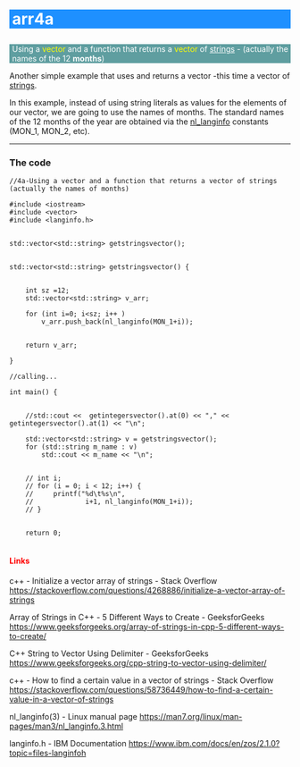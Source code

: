 # <p style="background-color:DodgerBlue; color:white; padding-left:5px"> arr4a</p>

<p style="background-color:cadetblue; color:white; padding-left:5px"> Using a  <span style="color:yellow"> vector </span> and a function that returns a <span style="color:yellow"> vector </span> of <u>strings</u> - (actually the names of the 12 <b>months</b>)</p>

Another simple example that uses and returns a vector -this time a vector of <u>strings</u>.

In this example, instead of using string literals as values for the elements of our vector, we are going to use the names of months. The standard names of the 12 months of the year are obtained via the [nl_langinfo](https://man7.org/linux/man-pages/man3/nl_langinfo.3.html) constants (MON_1, MON_2, etc).



___

### The code

```
//4a-Using a vector and a function that returns a vector of strings (actually the names of months)

#include <iostream>
#include <vector>
#include <langinfo.h>


std::vector<std::string> getstringsvector();


std::vector<std::string> getstringsvector() { 


    int sz =12;
    std::vector<std::string> v_arr;

    for (int i=0; i<sz; i++ )
        v_arr.push_back(nl_langinfo(MON_1+i));
    

    return v_arr;
        
}

//calling...

int main() { 

       
    //std::cout <<  getintegersvector().at(0) << "," << getintegersvector().at(1) << "\n";

    std::vector<std::string> v = getstringsvector();
    for (std::string m_name : v)
        std::cout << m_name << "\n";


    // int i;
    // for (i = 0; i < 12; i++) {
    //     printf("%d\t%s\n",
    //             i+1, nl_langinfo(MON_1+i));
    // }


    return 0; 


```


#### <span style="color:red">Links</span>

c++ - Initialize a vector array of strings - Stack Overflow
https://stackoverflow.com/questions/4268886/initialize-a-vector-array-of-strings

Array of Strings in C++ - 5 Different Ways to Create - GeeksforGeeks
https://www.geeksforgeeks.org/array-of-strings-in-cpp-5-different-ways-to-create/

C++ String to Vector Using Delimiter - GeeksforGeeks
https://www.geeksforgeeks.org/cpp-string-to-vector-using-delimiter/

c++ - How to find a certain value in a vector of strings - Stack Overflow
https://stackoverflow.com/questions/58736449/how-to-find-a-certain-value-in-a-vector-of-strings

nl_langinfo(3) - Linux manual page
https://man7.org/linux/man-pages/man3/nl_langinfo.3.html

langinfo.h - IBM Documentation
https://www.ibm.com/docs/en/zos/2.1.0?topic=files-langinfoh

